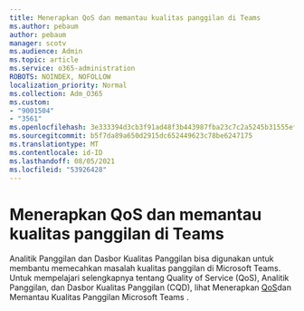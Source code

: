 ```yaml
---
title: Menerapkan QoS dan memantau kualitas panggilan di Teams
ms.author: pebaum
author: pebaum
manager: scotv
ms.audience: Admin
ms.topic: article
ms.service: o365-administration
ROBOTS: NOINDEX, NOFOLLOW
localization_priority: Normal
ms.collection: Adm_O365
ms.custom:
- "9001504"
- "3561"
ms.openlocfilehash: 3e333394d3cb3f91ad48f3b443987fba23c7c2a5245b31555ef07ccf09e46be4
ms.sourcegitcommit: b5f7da89a650d2915dc652449623c78be6247175
ms.translationtype: MT
ms.contentlocale: id-ID
ms.lasthandoff: 08/05/2021
ms.locfileid: "53926428"
---
```

# <a name="implement-qos-and-monitor-call-quality-in-teams"></a>Menerapkan QoS dan memantau kualitas panggilan di Teams

Analitik Panggilan dan Dasbor Kualitas Panggilan bisa digunakan untuk membantu memecahkan masalah kualitas panggilan di Microsoft Teams. Untuk mempelajari selengkapnya tentang Quality of Service (QoS), Analitik Panggilan, dan Dasbor Kualitas Panggilan (CQD), lihat Menerapkan [QoS](https://docs.microsoft.com/microsoftteams/monitor-call-quality-qos)dan Memantau Kualitas Panggilan Microsoft Teams . 
